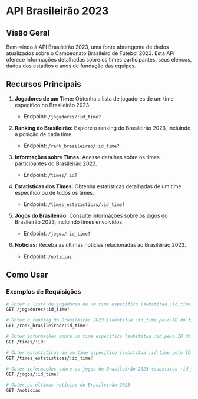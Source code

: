 # API Brasileirão 2023

## Visão Geral

Bem-vindo à API Brasileirão 2023, uma fonte abrangente de dados atualizados sobre o Campeonato Brasileiro de Futebol 2023. Esta API oferece informações detalhadas sobre os times participantes, seus elencos, dados dos estádios e anos de fundação das equipes. 

## Recursos Principais

1. **Jogadores de um Time:** Obtenha a lista de jogadores de um time específico no Brasileirão 2023.
   - Endpoint: `/jogadores/:id_time?`

2. **Ranking do Brasileirão:** Explore o ranking do Brasileirão 2023, incluindo a posição de cada time.
   - Endpoint: `/rank_brasileirao/:id_time?`

3. **Informações sobre Times:** Acesse detalhes sobre os times participantes do Brasileirão 2023.
   - Endpoint: `/times/:id?`

4. **Estatísticas dos Times:** Obtenha estatísticas detalhadas de um time específico ou de todos os times.
   - Endpoint: `/times_estatisticas/:id_time?`

5. **Jogos do Brasileirão:** Consulte informações sobre os jogos do Brasileirão 2023, incluindo times envolvidos.
   - Endpoint: `/jogos/:id_time?`

6. **Notícias:** Receba as últimas notícias relacionadas ao Brasileirão 2023.
   - Endpoint: `/noticias`

## Como Usar

### Exemplos de Requisições

```bash
# Obter a lista de jogadores de um time específico (substitua :id_time pelo ID do time desejado)
GET /jogadores/:id_time?

# Obter o ranking do Brasileirão 2023 (substitua :id_time pelo ID do time desejado)
GET /rank_brasileirao/:id_time?

# Obter informações sobre um time específico (substitua :id pelo ID do time desejado)
GET /times/:id?

# Obter estatísticas de um time específico (substitua :id_time pelo ID do time desejado)
GET /times_estatisticas/:id_time?

# Obter informações sobre os jogos do Brasileirão 2023 (substitua :id_time pelo ID do time desejado)
GET /jogos/:id_time?

# Obter as últimas notícias do Brasileirão 2023
GET /noticias
